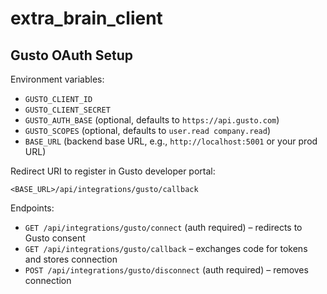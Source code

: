 # extra_brain_client

## Gusto OAuth Setup

Environment variables:

- `GUSTO_CLIENT_ID`
- `GUSTO_CLIENT_SECRET`
- `GUSTO_AUTH_BASE` (optional, defaults to `https://api.gusto.com`)
- `GUSTO_SCOPES` (optional, defaults to `user.read company.read`)
- `BASE_URL` (backend base URL, e.g., `http://localhost:5001` or your prod URL)

Redirect URI to register in Gusto developer portal:

`<BASE_URL>/api/integrations/gusto/callback`

Endpoints:

- `GET /api/integrations/gusto/connect` (auth required) – redirects to Gusto consent
- `GET /api/integrations/gusto/callback` – exchanges code for tokens and stores connection
- `POST /api/integrations/gusto/disconnect` (auth required) – removes connection

